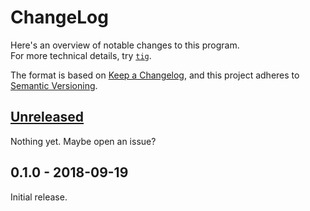 # ChangeLog

Here's an overview of notable changes to this program.  
For more technical details, try [`tig`](https://jonas.github.io/tig/).

The format is based on [Keep a Changelog](https://keepachangelog.com/en/1.0.0/),
and this project adheres to [Semantic Versioning](https://semver.org/spec/v2.0.0.html).

## [Unreleased]

Nothing yet. Maybe open an issue?

## 0.1.0 - 2018-09-19

Initial release.

[CHANGELOG.md]: ./CHANGELOG.md
[LICENSE]: ./LICENSE
[Unreleased]: /../compare/v0.1.0...HEAD

